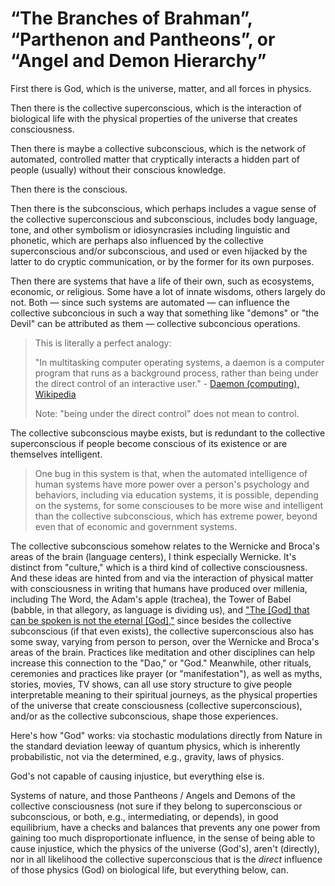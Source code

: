 # “The Branches of Brahman”, “Parthenon and Pantheons”, or “Angel and Demon Hierarchy”

First there is God, which is the universe, matter, and all forces in physics. 

Then there is the collective superconscious, which is the interaction of biological life with the physical properties of the universe that creates consciousness. 

Then there is maybe a collective subconscious, which is the network of automated, controlled matter that cryptically interacts a hidden part of people (usually) without their conscious knowledge. 

Then there is the conscious. 

Then there is the subconscious, which perhaps includes a vague sense of the collective superconscious and subconscious, includes body language, tone, and other symbolism or idiosyncrasies including linguistic and phonetic, which are perhaps also influenced by the collective superconscious and/or subconscious, and used or even hijacked by the latter to do cryptic communication, or by the former for its own purposes. 

Then there are systems that have a life of their own, such as ecosystems, economic, or religious. Some have a lot of innate wisdoms, others largely do not. Both — since such systems are automated — can influence the collective subconcious in such a way that something like "demons" or "the Devil" can be attributed as them — collective subconcious operations.

> This is literally a perfect analogy:
>
> "In multitasking computer operating systems, a daemon is a computer program that runs as a background process, rather than being under the direct control of an interactive user." - [Daemon (computing), Wikipedia](https://en.wikipedia.org/wiki/Daemon_(computing))
>
> Note: "being under the direct control" does not mean to control.

The collective subconscious maybe exists, but is redundant to the collective superconscious if people become conscious of its existence or are themselves intelligent.

> One bug in this system is that, when the automated intelligence of human systems have more power over a person's psychology and behaviors, including via education systems, it is possible, depending on the systems, for some consciouses to be more wise and intelligent than the collective subconscious, which has extreme power, beyond even that of economic and government systems.

The collective subconscious somehow relates to the Wernicke and Broca's areas of the brain (language centers), I think especially Wernicke. It's distinct from "culture," which is a third kind of collective consciousness. And these ideas are hinted from and via the interaction of physical matter with consciousness in writing that humans have produced over millenia, including The Word, the Adam's apple (trachea), the Tower of Babel (babble, in that allegory, as language is dividing us), and ["The [God] that can be spoken is not the eternal [God],"](https://www.goodreads.com/quotes/230935-the-tao-that-can-be-told-is-not-the-eternal) since besides the collective subconscious (if that even exists), the collective superconscious also has some sway, varying from person to person, over the Wernicke and Broca's areas of the brain. Practices like meditation and other disciplines can help increase this connection to the "Dao," or "God." Meanwhile, other rituals, ceremonies and practices like prayer (or "manifestation"), as well as myths, stories, movies, TV shows, can all use story structure to give people interpretable meaning to their spiritual journeys, as the physical properties of the universe that create consciousness (collective superconscious), and/or as the collective subconscious, shape those experiences.

Here's how "God" works: via stochastic modulations directly from Nature in the standard deviation leeway of quantum physics, which is inherently probabilistic, not via the determined, e.g., gravity, laws of physics.

God's not capable of causing injustice, but everything else is.

Systems of nature, and those Pantheons / Angels and Demons of the collective consciousness (not sure if they belong to superconscious or subconscious, or both, e.g., intermediating, or depends), in good equilibrium, have a checks and balances that prevents any one power from gaining too much disproportionate influence, in the sense of being able to cause injustice, which the physics of the universe (God's), aren't (directly), nor in all likelihood the collective superconscious that is the *direct* influence of those physics (God) on biological life, but everything below, can.
